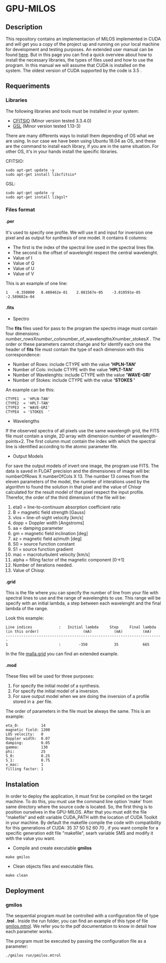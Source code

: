 # GPU-MILOS

## Description 

This repository contains an implementacion of MILOS implemented in CUDA and will get you a copy of the project up and running on your local machine for development and testing purposes. An extended user manual can be found [here](gmilos_manual.pdf). But in this page you can find a quick overview about how to install the necessary libraries, the types of files used and how to use the program. In this manual we will assume that CUDA is installed on the system. The oldest version of CUDA supported by the code is 3.5 . 


## Requeriments 

### Libraries

The following libraries and tools must be installed in your system: 

- [CFITSIO](https://heasarc.gsfc.nasa.gov/fitsio/) (Minor version tested 3.3.4.0)
- [GSL](https://www.gnu.org/software/gsl/) (Minor version tested 1.13-3)
  
There are many differents ways to install them depending of OS what we are using. In our case we have been using Ubuntu 18.04 as OS, and these are the command to install each library, if you are in the same situation. For other OS, it's in your hands install the specific libraries.


CFITSIO:

```
sudo apt-get update -y 
sudo apt-get install libcfitsio*
```


GSL:

```
sudo apt-get update -y 
sudo apt-get install libgsl*
```

### Files format

#### .per

It's used to specify one profile. We will use it and input for inversion one pixel and as output for synthesis of one model.
It contains 6 columns:

* The first is the index of the spectral line used in the spectral lines file.
* The second is the offset of wavelenght respect the central wavelenght. 
* Value of I
* Value of Q
* Value of U
* Value of V

This is an example of one line: 

```
1	-0.350000	8.480462e-01	2.081567e-05	-3.810591e-05	-2.589682e-04
```


#### .fits 

* Spectro 

The **fits** files used for pass to the program the spectro image must contain four dimensions: *number_rows*X*number_cols*number_of_wavelengths*X*number_stokes*X* . The order or these parameters cannot change and for identify each one the header of **fits** file must contain the type of each dimension with this correspondence:

  - Number of Rows: include CTYPE with the value **'HPLN-TAN'**
  - Number of Cols: include CTYPE with the value **'HPLT-TAN'**
  - Number of Wavelenghts: include CTYPE with the value **'WAVE-GRI'**
  - Number of Stokes: include CTYPE with the value **'STOKES  '**

An example can be this:

```
CTYPE1  = 'HPLN-TAN' 
CTYPE2  = 'HPLT-TAN' 
CTYPE3  = 'WAVE-GRI'
CTYPE4  = 'STOKES  ' 
```

* Wavelengths

If the observed spectra of all pixels use the same wavelength grid, the FITS file must contain a single, 2D array with dimension number of wavelength-points×2. The first column must contain the index with which the spectral line is identified according to the atomic parameter file.

* Output Models 

For save the output models of invert one image, the program use FITS. The data is saved in FLOAT precision and the dimensiones of image will be: numberOfRows X numberOfCols X 13. The number 13 comes from the eleven parameters of the model, the number of interations used by the algorithm to found the solution in that pixel and the value of Chisqr calculated for the result model of that pixel respect the input profile. Therefor, the order of the third dimension of the file will be: 

  1. eta0 = line-to-continuum absorption coefficient ratio         
  2. B = magnetic field strength       [Gauss]
  3. vlos = line-of-sight velocity     [km/s]         
  4. dopp = Doppler width              [Angstroms]
  5. aa = damping parameter
  6. gm = magnetic field inclination   [deg]
  7. az = magnetic field azimuth       [deg]
  8. S0 = source function constant
  9. S1 = source function gradient
  10. mac = macroturbulent velocity     [km/s]
  11. alpha = filling factor of the magnetic component [0->1]
  12. Number of iterations needed. 
  13. Value of Chisqr. 

#### .grid

This is the file where you can specify the number of line from your file with spectral lines to use and the range of wavelenghts to use. This range will be specify with an initial lambda, a step between each wavelenght and the final lambda of the range. 

Look this example:

```
Line indices            :   Initial lambda     Step     Final lambda
(in this order)                    (mA)          (mA)         (mA) 
-----------------------------------------------------------------------
1                       :        -350            35           665
```
In the file [malla.grid](run/malla.grid) you can find an extended example. 


#### .mod 

These files will be used for three purposes:

  1. For specify the initial model of a synthesis.  
  2. For specify the initial model of a inversion. 
  3. For save output model when we are doing the inversion of a profile stored in a .per file. 

The order of parameters in the file must be always the same. This is an example: 

```
eta_0:          14
magnetic field: 1200
LOS velocity:   0
Doppler width:  0.07
damping:        0.05
gamma:          130
phi:            25
S_0:            0.25
S_1:            0.75
v_mac:          1
filling factor: 1
```


## Instalation

In order to deploy the application, it must first be compiled on the target machine. To do this, you must use the command line option 'make' from same directory where the source code is located. So, the first thing is to position ourselves in the GPU-MILOS. After that you must edit the file "makefile" and edit variable CUDA_PATH with the location of CUDA Toolkit in your machine. By default the makefile compile the code with compatibility for this generations of CUDA: 35 37 50 52 60 70 , if you want compile for a specific generation edit file "makefile", searh variable SMS and modify it with the value you want. 


* Compile and create executable **gmilos** 
```
make gmilos
```
* Clean objects files and executable files. 
```
make clean
```

## Deployment


### gmilos

The sequential program must be controlled with a configuration file of type **.trol** . Inside the run folder, you can find an example of this type of file [gmilos.mtrol](run/gmilos.mtrol). We refer you to the pdf documentation to know in detail how each parameter works. 

The program must be executed by passing the configuration file as a parameter:

```
./gmilos run/pmilos.mtrol
```
